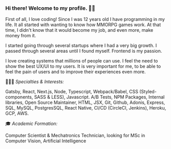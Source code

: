 <!--
**Dennissiq/dennissiq** is a ✨ _special_ ✨ repository because its `README.md` (this file) appears on your GitHub profile.

Here are some ideas to get you started:

- 🔭 I’m currently working on ...
- 🌱 I’m currently learning ...
- 👯 I’m looking to collaborate on ...
- 🤔 I’m looking for help with ...
- 💬 Ask me about ...
- 📫 How to reach me: ...
- 😄 Pronouns: ...
- ⚡ Fun fact: ...
-->


### Hi there! Welcome to my profile. 👋🏻

First of all, I love coding! Since I was 12 years old I have programming in my life. It all started with wanting to know how MMORPG games work. At that time, I didn't know that it would become my job, and even more, make money from it.

I started going through several startups where I had a very big growth. I passed through several areas until I found myself. Frontend is my passion.

I love creating systems that millions of people can use. I feel the need to show the best UX/UI to my users. It is very important for me, to be able to feel the pain of users and to improve their experiences even more.

🧑🏻‍💻 _Specialties & Interests:_

Gatsby, React, Next.js, Node, Typescript, Webpack/Babel, CSS (Styled-components, SASS & LESS), Javascript. A/B Tests, NPM Packages, Internal libraries, Open Source Maintainer, HTML, JSX, Git, Github, Adonis, Express, SQL, MySQL, PostgresSQL, React Native, CI/CD (CircleCI, Jenkins), Heroku, GCP, AWS.


🎓 _Academic Formation:_

Computer Scientist & Mechatronics Technician, looking for MSc in Computer Vision, Artificial Intelligence
